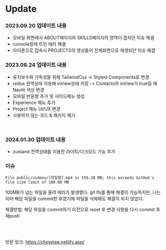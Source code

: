


# Update

### 2023.09.20 업데이트 내용
- 모바일 화면에서 ABOUT페이지와 SKILLS페이지의 영역이 겹치던 이슈 해결
- console창에 뜨던 에러 해결
- 아이폰으로 접속시 PROJECTS의 영상들이 전체화면으로 재생되던 이슈 해결


### 2023.08.24 업데이트 내용
- 유지보수와 가독성을 위해 TailwindCss -> Styled-Components로 변경
- redux 전역상태 이용해 inView상태 저장 -> Contacts의 inView가 true일 때 Nav바 색상 변경
- 모바일 반응형 추가 및 사이드메뉴 생성
- Experience 메뉴 추가
- Project 메뉴 UI/UX 변경
- 사용하지 않는 코드 & 패키지 제거

<br/>

### 2024.01.30 업데이트 내용
- zustand 전역상태를 이용한 라이트/다크모드 기능 추가
  

### 이슈 
  ```
  File public/videos/[파일명].mp4 is 156.28 MB; this exceeds GitHub's file size limit of 100.00 MB
  ```
  100MB가 넘는 파일을 올려 에러가 발생했다. git lfs를 통해 해결이 가능하지만, 나는 이미 해당 파일을 commit한 후였기에 파일을 삭제해도 해결이 되지 않았다.
  
  해결방법: 해당 파일을 commit하기 이전으로 reset 후 변경 사항을 다시 commit 후 재push

  <br/><br/>


방문 링크: https://choyejee.netlify.app/ 
